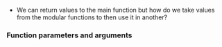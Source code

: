 - We can return values to the main function but how do we take values from the modular functions to then use it in another?
### Function parameters and arguments 
